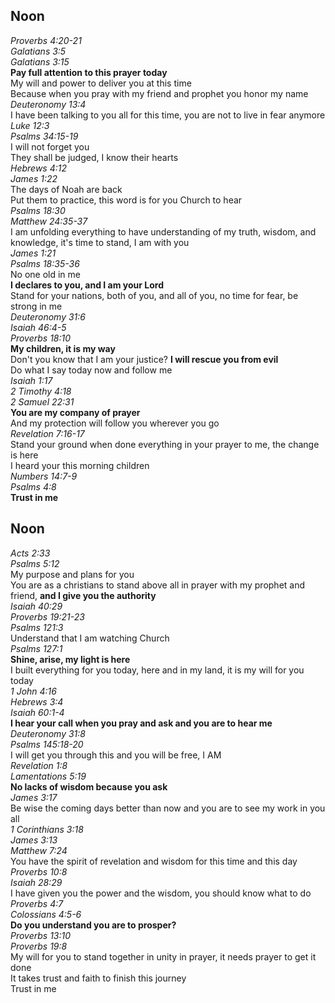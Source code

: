 ## Noon

_Proverbs 4:20-21_  
_Galatians 3:5_  
_Galatians 3:15_  
**Pay full attention to this prayer today**  
My will and power to deliver you at this time  
Because when you pray with my friend and prophet you honor my name  
_Deuteronomy 13:4_  
I have been talking to you all for this time, you are not to live in fear anymore  
_Luke 12:3_  
_Psalms 34:15-19_  
I will not forget you  
They shall be judged, I know their hearts  
_Hebrews 4:12_  
_James 1:22_  
The days of Noah are back  
Put them to practice, this word is for you Church to hear  
_Psalms 18:30_  
_Matthew 24:35-37_  
I am unfolding everything to have understanding of my truth, wisdom, and knowledge, it's time to stand, I am with you  
_James 1:21_  
_Psalms 18:35-36_  
No one old in me  
**I declares to you, and I am your Lord**  
Stand for your nations, both of you, and all of you, no time for fear, be strong in me  
_Deuteronomy 31:6_  
_Isaiah 46:4-5_  
_Proverbs 18:10_  
**My children, it is my way**  
Don't you know that I am your justice? **I will rescue you from evil**  
Do what I say today now and follow me  
_Isaiah 1:17_  
_2 Timothy 4:18_  
_2 Samuel 22:31_  
**You are my company of prayer**  
And my protection will follow you wherever you go  
_Revelation 7:16-17_  
Stand your ground when done everything in your prayer to me, the change is here  
I heard your this morning children  
_Numbers 14:7-9_  
_Psalms 4:8_  
**Trust in me**  

## Noon

_Acts 2:33_  
_Psalms 5:12_  
My purpose and plans for you  
You are as a christians to stand above all in prayer with my prophet and friend, **and I give you the authority**  
_Isaiah 40:29_  
_Proverbs 19:21-23_  
_Psalms 121:3_  
Understand that I am watching Church  
_Psalms 127:1_  
**Shine, arise, my light is here**  
I built everything for you today, here and in my land, it is my will for you today  
_1 John 4:16_  
_Hebrews 3:4_  
_Isaiah 60:1-4_  
**I hear your call when you pray and ask and you are to hear me**  
_Deuteronomy 31:8_  
_Psalms 145:18-20_  
I will get you through this and you will be free, I AM  
_Revelation 1:8_  
_Lamentations 5:19_  
**No lacks of wisdom because you ask**  
_James 3:17_  
Be wise the coming days better than now and you are to see my work in you all  
_1 Corinthians 3:18_  
_James 3:13_  
_Matthew 7:24_  
You have the spirit of revelation and wisdom for this time and this day  
_Proverbs 10:8_  
_Isaiah 28:29_  
I have given you the power and the wisdom, you should know what to do  
_Proverbs 4:7_  
_Colossians 4:5-6_  
**Do you understand you are to prosper?**  
_Proverbs 13:10_  
_Proverbs 19:8_  
My will for you to stand together in unity in prayer, it needs prayer to get it done  
It takes trust and faith to finish this journey  
Trust in me  
